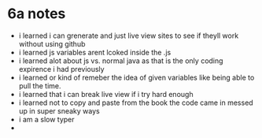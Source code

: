 # 6a notes
- i learned i can grenerate and just live view sites to see if theyll work without using github
- i learned js variables arent lcoked inside the .js
- i learned alot about js vs. normal java as that is the only coding expirence i had previously
- i learned or kind of remeber the idea of given variables like being able to pull the time.
- i learned that i can break live view if i try hard enough
- i learned not to copy and paste from the book the code came in messed up in super sneaky ways
- i am a slow typer
- 